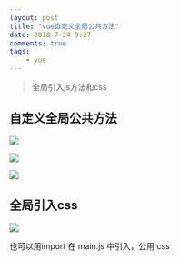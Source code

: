```yaml
---
layout: post
title: "vue自定义全局公共方法"
date: 2018-7-24 9:27
comments: true
tags:
	- vue
---
```


> 全局引入js方法和css

## 自定义全局公共方法

![](F:\bujichong.io\source\images\vue-g1.png)

![](F:\bujichong.io\source\images\vue-g2.png)

![](F:\bujichong.io\source\images\vue-g3.png)

## 全局引入css

![](F:\bujichong.io\source\images\vue-g4.png)

也可以用import  在 main.js 中引入，公用 css
